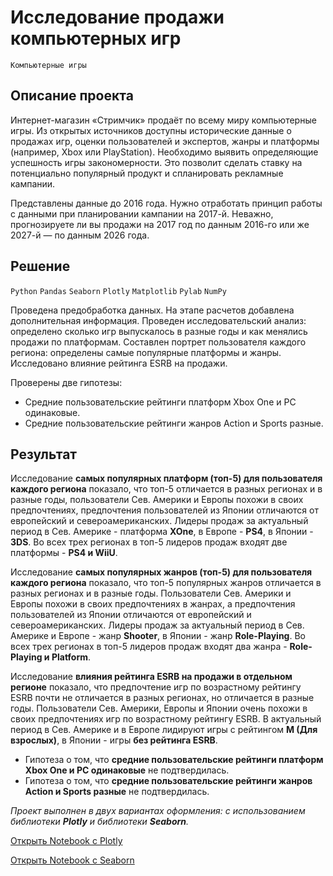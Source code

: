 # Исследование продажи компьютерных игр

`Компьютерные игры`

## Описание проекта

Интернет-магазин «Стримчик» продаёт по всему миру компьютерные игры. Из открытых источников доступны исторические данные о продажах игр, оценки пользователей и экспертов, жанры и платформы (например, Xbox или PlayStation). Необходимо выявить определяющие успешность игры закономерности. Это позволит сделать ставку на потенциально популярный продукт и спланировать рекламные кампании.

Представлены данные до 2016 года. Нужно отработать принцип работы с данными при планировании кампании на 2017-й. Неважно, прогнозируете ли вы продажи на 2017 год по данным 2016-го или же 2027-й — по данным 2026 года.

## Решение

`Python` `Pandas` `Seaborn` `Plotly` `Matplotlib` `Pylab` `NumPy`

Проведена предобработка данных. На этапе расчетов добавлена дополнительная информация. Проведен исследовательский анализ: определено сколько игр выпускалось в разные годы и как менялись продажи по платформам. Составлен портрет пользователя каждого региона: определены самые популярные платформы и жанры. Исследовано влияние рейтинга ESRB на продажи.

Проверены две гипотезы:
- Средние пользовательские рейтинги платформ Xbox One и PC одинаковые.
- Средние пользовательские рейтинги жанров Action и Sports разные.

## Результат

Исследование **самых популярных платформ (топ-5) для пользователя каждого региона** показало, что топ-5 отличается в разных регионах и в разные годы, пользователи Сев. Америки и Европы похожи в своих предпочтениях, предпочтения пользователей из Японии отличаются от европейский и североамериканских. Лидеры продаж за актуальный период в Сев. Америке - платформа **XOne**, в Европе - **PS4**, в Японии - **3DS**. Во всех трех регионах в топ-5 лидеров продаж входят две платформы - **PS4 и WiiU**.

Исследование **самых популярных жанров (топ-5) для пользователя каждого региона** показало, что топ-5 популярных жанров отличается в разных регионах и в разные годы. Пользователи Сев. Америки и Европы похожи в своих предпочтениях в жанрах, а предпочтения пользователей из Японии отличаются от европейский и североамериканских. Лидеры продаж за актуальный период в Сев. Америке и Европе - жанр **Shooter**, в Японии - жанр **Role-Playing**. Во всех трех регионах в топ-5 лидеров продаж входят два жанра - **Role-Playing и Platform**.

Исследование **влияния рейтинга ESRB на продажи в отдельном регионе** показало, что предпочтение игр по возрастному рейтингу ESRB почти не отличается в разных регионах, но отличается в разные годы. Пользователи Сев. Америки, Европы и Японии очень похожи в своих предпочтениях игр по возрастному рейтингу ESRB. В актуальный период в Сев. Америке и в Европе лидируют игры с рейтингом **М (Для взрослых)**, в Японии - игры **без рейтинга ESRB**.

- Гипотеза о том, что **средние пользовательские рейтинги платформ Xbox One и PC одинаковые** не подтвердилась.
- Гипотеза о том, что **средние пользовательские рейтинги жанров Action и Sports разные** не подтвердилась.

*Проект выполнен в двух вариантах оформления: с использованием библиотеки **Plotly** и библиотеки **Seaborn**.*

[Открыть Notebook с Plotly](https://github.com/Kri5PO/Projects/blob/main/05_Исследование_продажи_компьютерных_игр/games_plotly.ipynb)

[Открыть Notebook с Seaborn](https://github.com/Kri5PO/Projects/blob/main/05_Исследование_продажи_компьютерных_игр/games_seaborn.ipynb)


```python

```
